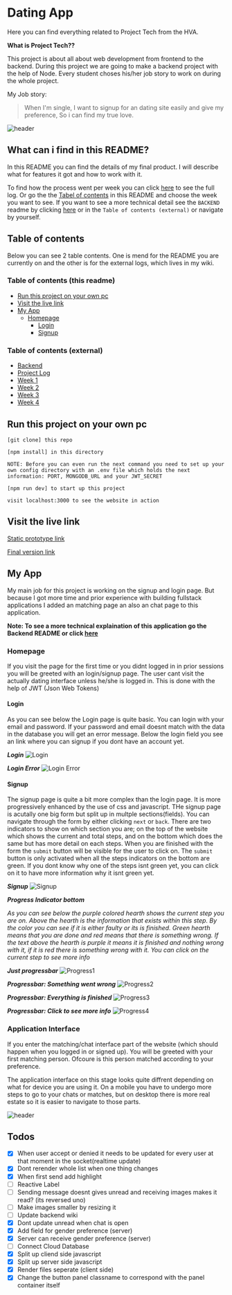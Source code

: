 # Dating App
Here you can find everything related to Project Tech from the HVA. 

**What is Project Tech??**

This project is about all about  web development from frontend to the backend. During this project we are going to make a backend project with the help of Node. Every student choses his/her job story to work on during the whole project.

My Job story:
> When I'm single, I want to signup for an dating site easily and give my preference, So i can find my true love.

![header](https://github.com/LaupWing/Project-Tech/blob/master/READMEImages/header.png?raw=true)

## What can i find in this README?
In this README you can find the details of my final product. I will describe what for features it got and how to work with it. 

To find how the process went per week you can click [here](http://google.com) to see the full log. Or go the the [Tabel of contents](http://google.com) in this README and choose the week you want to see. If  you want to see a more technical detail see the `BACKEND` readme by clicking [here]() or in the `Table of contents (external)` or navigate by yourself.

## Table of contents
Below you can see 2 table contents. One is mend for the README you are currently on and the other is for the external logs, which lives in my wiki.

### Table of contents (this readme)
* [Run this project on your own pc](#run-this-project-on-your-own-pc)
* [Visit the live link](#-visit-the-live-link)
* [My App](#my-app)
    * [Homepage](#homepage)
        * [Login](#login)
        * [Signup](#signup)

### Table of contents (external)
* [Backend](https://github.com/LaupWing/Project-Tech/wiki/Backend)
* [Project Log](https://github.com/LaupWing/Project-Tech/wiki)
* [Week 1](https://github.com/LaupWing/Project-Tech/wiki/Week-1)
* [Week 2](https://github.com/LaupWing/Project-Tech/wiki/Week-2)
* [Week 3](https://github.com/LaupWing/Project-Tech/wiki/Week-3)
* [Week 4](https://github.com/LaupWing/Project-Tech/wiki/Week-4)

## Run this project on your own pc
```pc
[git clone] this repo

[npm install] in this directory

NOTE: Before you can even run the next command you need to set up your own config directory with an .env file which holds the next information: PORT, MONGODB_URL and your JWT_SECRET

[npm run dev] to start up this project

visit localhost:3000 to see the website in action
```

## Visit the live link
[Static prototype link](https://laupwing.github.io/Static-Dating-Site/)

[Final version link](https://dating-app-manager.herokuapp.com/)

## My App
My main job for this project is working on the signup and login page. But because I got more time and prior experience with building fullstack applications I added an matching page an also an chat page to this application.

__**Note:** To see a more technical explaination of this application go the Backend README or click [here]()__

### Homepage
If you visit the page for the first time or you didnt logged in in prior sessions you will be greeted with an login/signup page. The user cant visit the actually dating interface unless he/she is logged in. This is done with the help of JWT (Json Web Tokens)

#### Login
As you can see below the Login page is quite basic. You can login with your email and password. If your password and email doesnt match with the data in the database you will get an error message.
Below the login field you see an link where you can signup if you dont have an account yet.

**_Login_**
![Login](https://github.com/LaupWing/Project-Tech/blob/master/READMEImages/login.png?raw=true)

**_Login Error_**
![Login Error](https://github.com/LaupWing/Project-Tech/blob/master/READMEImages/login.png?raw=true)

#### Signup
The signup page is quite a bit more complex than the login page. It is more progressively enhanced by the use of css and javascript. THe signup page is acutally one big form but split up in multple sections(fields). You can navigate through the form by either clicking `next` or `back`. There are two indicators to show on which section you are; on the top of the website which shows the current and total steps, and on the bottom which does the same but has more detail on each steps. When you are finished with the form the `submit` button will be visible for the user to click on. The `submit` button is only activated when all the steps indicators on the bottom are green. If you dont know why one of the steps isnt green yet, you can click on it to have more information why it isnt green yet.

**_Signup_**
![Signup](https://github.com/LaupWing/Project-Tech/blob/master/READMEImages/signup.png?raw=true)

**_Progress Indicator bottom_**

_As you can see below the purple colored hearth shows the current step you are on. Above the hearth is the information that exists within this step. By the color you can see if it is either faulty or its is finished. Green hearth means that you are done and red means that there is something wrong. If the text above the hearth is purple it means it is finished and nothing wrong with it, if it is red there is something wrong with it. You can click on the current step to see more info_

**_Just progressbar_**
![Progress1](https://github.com/LaupWing/Project-Tech/blob/master/READMEImages/signup_progress1.png?raw=true)

**_Progressbar: Something went wrong_**
![Progress2](https://github.com/LaupWing/Project-Tech/blob/master/READMEImages/signup_progress_faulty.png?raw=true)

**_Progressbar: Everything is finished_**
![Progress3](https://github.com/LaupWing/Project-Tech/blob/master/READMEImages/signup_progress_finish.png?raw=true)

**_Progressbar: Click to see more info_**
![Progress4](https://github.com/LaupWing/Project-Tech/blob/master/READMEImages/signup_more_info.gif?raw=true)

### Application Interface
If you enter the matching/chat interface part of the website (which should happen when you logged in or signed up). You will be greeted with your first matching person. Ofcoure is this person matched according to your preference.  

The application interface on this stage looks quite diffrent depending on what for device you are using it. On a mobile you have to undergo more steps to go to your chats or matches, but on desktop there is more real estate so it is easier to navigate to those parts.

![header](https://github.com/LaupWing/Project-Tech/blob/master/READMEImages/header.png?raw=true)



## Todos
- [x] When user accept or denied it needs to be updated for every user at that moment in the socket(realtime update)
- [x] Dont rerender whole list when one thing changes
- [x] When first send add highlight
- [ ] Reactive Label
- [ ] Sending message doesnt gives unread and receiving images makes it read? (its reversed uno)
- [ ] Make images smaller by resizing it
- [ ] Update backend wiki
- [x] Dont update unread when chat is open
- [x] Add field for gender preference (server)
- [x] Server can receive gender preference (server)
- [ ] Connect Cloud Database
- [x] Split up cliend side javascript
- [x] Split up server side javascript
- [x] Render files seperate (client side)
- [x] Change the button panel classname to correspond with the panel container itself

